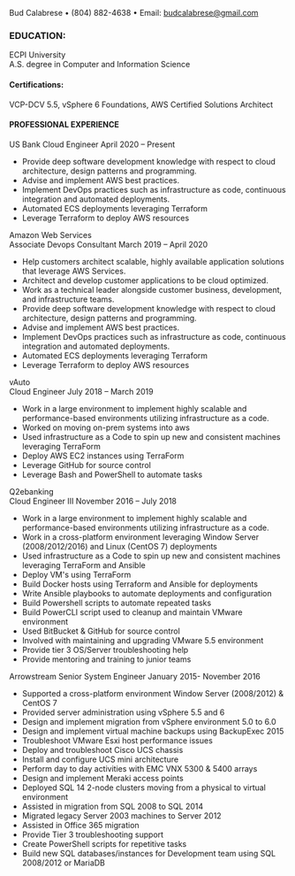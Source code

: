 Bud Calabrese • (804) 882-4638 • Email: budcalabrese@gmail.com

### EDUCATION:

ECPI University  
A.S. degree in Computer and Information Science  

#### Certifications:
VCP-DCV 5.5, vSphere 6 Foundations, AWS Certified Solutions Architect

#### PROFESSIONAL EXPERIENCE

US Bank 
Cloud Engineer April 2020 – Present
- Provide deep software development knowledge with respect to cloud architecture, design patterns and programming.
- Advise and implement AWS best practices.
- Implement DevOps practices such as infrastructure as code, continuous integration and automated deployments.
- Automated ECS deployments leveraging Terraform
- Leverage Terraform to deploy AWS resources

Amazon Web Services  
Associate Devops Consultant March 2019 – April 2020

- Help customers architect scalable, highly available application solutions that leverage AWS Services.  
- Architect and develop customer applications to be cloud optimized.
- Work as a technical leader alongside customer business, development, and infrastructure teams.
- Provide deep software development knowledge with respect to cloud architecture, design patterns and programming.
- Advise and implement AWS best practices.
- Implement DevOps practices such as infrastructure as code, continuous integration and automated deployments.
- Automated ECS deployments leveraging Terraform
- Leverage Terraform to deploy AWS resources

vAuto                                                               
Cloud Engineer July 2018 – March 2019

- Work in a large environment to implement highly scalable and performance-based environments utilizing infrastructure as a code.
- Worked on moving on-prem systems into aws
- Used infrastructure as a Code to spin up new and consistent machines leveraging TerraForm
- Deploy AWS EC2 instances using TerraForm
- Leverage GitHub for source control
- Leverage Bash and PowerShell to automate tasks

Q2ebanking                                                
Cloud Engineer III November 2016 – July 2018

- Work in a large environment to implement highly scalable and performance-based environments utilizing infrastructure as a code.
- Work in a cross-platform environment leveraging Window Server (2008/2012/2016) and Linux (CentOS 7) deployments
- Used infrastructure as a Code to spin up new and consistent machines leveraging TerraForm and Ansible
- Deploy VM&#39;s using TerraForm
- Build Docker hosts using Terraform and Ansible for deployments
- Write Ansible playbooks to automate deployments and configuration
- Build Powershell scripts to automate repeated tasks
- Build PowerCLI script used to cleanup and maintain VMware environment
- Used BitBucket &amp; GitHub for source control
- Involved with maintaining and upgrading VMware 5.5 environment
- Provide tier 3 OS/Server troubleshooting help
- Provide mentoring and training to junior teams

Arrowstream 
Senior System Engineer January 2015- November 2016

- Supported a cross-platform environment Window Server (2008/2012) &amp; CentOS 7
- Provided server administration using vSphere 5.5 and 6
- Design and implement migration from vSphere environment 5.0 to 6.0
- Design and implement virtual machine backups using BackupExec 2015
- Troubleshoot VMware Esxi host performance issues
- Deploy and troubleshoot Cisco UCS chassis
- Install and configure UCS mini architecture
- Perform day to day activities with EMC VNX 5300 &amp; 5400 arrays
- Design and implement Meraki access points
- Deployed SQL 14 2-node clusters moving from a physical to virtual environment
- Assisted in migration from SQL 2008 to SQL 2014
- Migrated legacy Server 2003 machines to Server 2012
- Assisted in Office 365 migration
- Provide Tier 3 troubleshooting support
- Create PowerShell scripts for repetitive tasks
- Build new SQL databases/instances for Development team using SQL 2008/2012 or MariaDB

